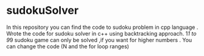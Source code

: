 # sudokuSolver
In this repository you can find the code to sudoku problem in cpp language .
Wrote the code for sudoku solver in c++  using backtracking approach.
1*1 to 9*9 sudoku game can only be solved ,if you want for higher numbers .
You can change the code (N and the for loop ranges)
